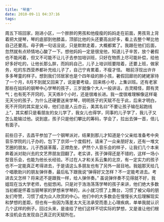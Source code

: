 ```yaml
---
title: "琴童"
date: 2010-09-11 04:37:16
tags:
---
```


周五下班回家，刚进小区，一个胖胖的男孩和他瘦瘦的妈妈走在前面，男孩背上背着把大提琴，琴的底部到他膝盖，顶部比他的头还要高出好多，看上去整个琴比他自己还要高。母子俩一句话没说，只是默默走着，大概都累了。我跟在他们后面，忽然就有点矫情地心酸了一下。想他妈妈一定是很宠他，知道儿子辛苦，放个暑假也不能闲着，但又不可能不让儿子去参加培训班，只好在物质上尽可能补偿，给他好多好吃的，让他长那么胖，而妈妈自己，儿子上培训班要陪着，还要上班，做家务，吃的东西营养都补充给儿子了，自己宁肯累着，不瘦才怪。 眼前浮现出许许多多琴童的样子。想到我们邻居家也是个四年级的胖小孩，暑假回廊坊的姥姥家待了一个月，8月不到就又回来了，说是要考级，回来练小号，上集训班。还有老家那些在姑妈的钢琴中心学琴的孩子，三岁就像个大人一般讲话，古灵精怪，颇有灵气；也有死不开窍的，天天练8个小时，还是很难长进。我一度很难理解像这样毫无天分的孩子，为什么还硬要送来学琴，明明孩子的天赋不在于此，后来才明白，死不开窍的其实是父母，他们总是人云亦云，美其名曰“不要让孩子输在起跑线上”，其实都只是看朋友的女儿学了，我女儿也得学，同事的儿子学了，我儿子又怎么能输过他。说到底，孩子只是他们攀比的筹码，学会了，拉出去弹一首，倍儿有面子。 

前些日子，去昌平参加了一个钢琴派对，结果到那儿才知道是个父亲给准备考中央音乐学院的儿子办的，包下了京郊一个度假村，请来了一众亲朋好友，还有一堆文艺圈的朋友。儿子西装革履，正襟危坐，俨然个人音乐会的样子，让我们几个本来奔着派对助兴去的文艺界朋友囧翻了。老实讲，孩子弹得还是不错的，这样一场小型音乐会，也能为他长长经验。不过在人才和关系云集的北京，有一定实力的孩子也不一定能真正考得进去，于是请这么多朋友也有了另外一层目地。我姐那天给几个唱歌助兴的朋友弹伴奏，最后私下跟我说“弹得好又怎样？不一定能考进去。考进去又怎样？将来还不是跟我一样，给人弹伴奏。” 虽说弹伴奏不见得就不好，我姐现在当大学老师，也挺悠闲。只是对于浩浩荡荡学琴的孩子来讲，他们绝大多数当初都是怀着当钢琴家的梦想来学琴的，从小就习惯了上舞台，习惯了被父母的朋友们夸赞，习惯了成为众人欣赏的中心。他们中的大多数会在慢慢长大后理解现实和梦想的差距，但也有一些因为落差太大无法承受而患上心理疾病，单单我就认识几个这样的例子。回过头来，是谁给了他们这样不切实际的梦想，又是谁让他们根本没机会去发现自己真正的天赋所在。
